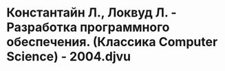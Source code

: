 # Константайн Л., Локвуд Л. - Разработка программного обеспечения. (Классика Computer Science) - 2004.djvu

